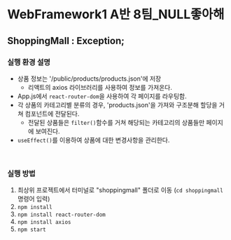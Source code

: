 # WebFramework1 A반 8팀_NULL좋아해

## ShoppingMall : Exception;

### 실행 환경 설명
- 상품 정보는 '/public/products/products.json'에 저장
  - 리액트의 axios 라이브러리를 사용하여 정보를 가져온다.
- App.js에서 `react-router-dom`을 사용하여 각 페이지를 라우팅함.
- 각 상품의 카테고리별 분류의 경우, 'products.json'을 가져와 구조분해 할당을 거쳐 컴포넌트에 전달된다.
  - 전달된 상품들은 `filter()`함수를 거쳐 해당되는 카테고리의 상품들만 페이지에 보여진다.
- `useEffect()`를 이용하여 상품에 대한 변경사항을 관리한다.


<br>


### 실행 방법
1. 최상위 프로젝트에서 터미널로 "shoppingmall" 폴더로 이동 (`cd shoppingmall` 명령어 입력)
2. `npm install`
3. `npm install react-router-dom`
4. `npm install axios`
5. `npm start`


